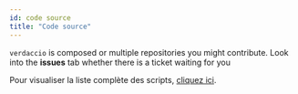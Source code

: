 ```yaml
---
id: code source
title: "Code source"
---
```

`verdaccio` is composed or multiple repositories you might contribute. Look into the **issues** tab whether there is a ticket waiting for you 

Pour visualiser la liste complète des scripts, [cliquez ici](https://github.com/verdaccio/verdaccio/wiki/Repositories).